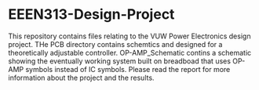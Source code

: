 # EEEN313-Design-Project

This repository contains files relating to the VUW Power Electronics design project.
THe PCB directory contains schemtics and designed for a theoretically adjustable controller.
OP-AMP_Schematic contins a schematic showing the eventually working system built on breadboad that uses OP-AMP symbols instead of IC symbols.
Please read the report for more information about the project and the results.
